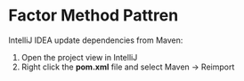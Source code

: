 # Factor Method Pattren
IntelliJ IDEA update dependencies from Maven:
1. Open the project view in IntelliJ
2. Right click the **pom.xml** file and select Maven -> Reimport
